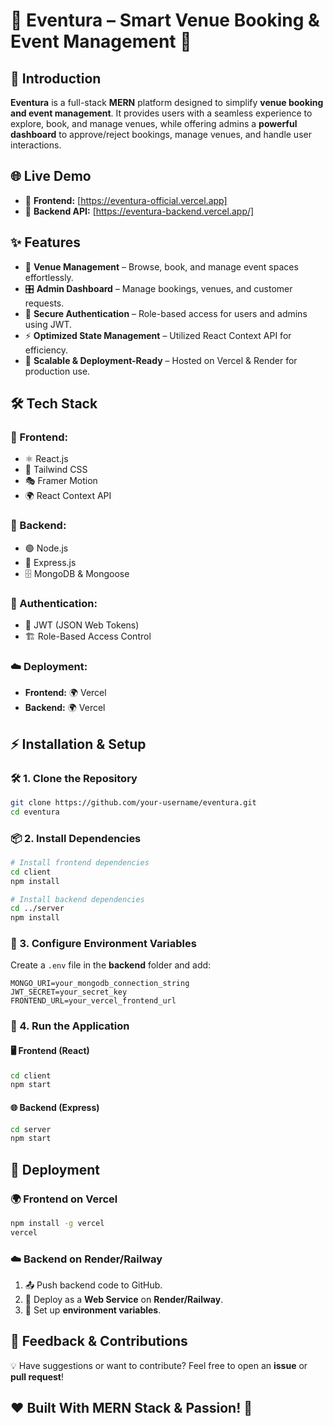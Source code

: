 # 🎉 Eventura – Smart Venue Booking & Event Management 🎊


## 🚀 Introduction

**Eventura** is a full-stack **MERN** platform designed to simplify **venue booking and event management**. It provides users with a seamless experience to explore, book, and manage venues, while offering admins a **powerful dashboard** to approve/reject bookings, manage venues, and handle user interactions.

## 🌐 Live Demo

- 🔗 **Frontend:** [https://eventura-official.vercel.app]
- 🔗 **Backend API:** [https://eventura-backend.vercel.app/]

## ✨ Features
- 🏢 **Venue Management** – Browse, book, and manage event spaces effortlessly.
- 🎛 **Admin Dashboard** – Manage bookings, venues, and customer requests.
- 🔐 **Secure Authentication** – Role-based access for users and admins using JWT.
- ⚡ **Optimized State Management** – Utilized React Context API for efficiency.
- 🚀 **Scalable & Deployment-Ready** – Hosted on Vercel & Render for production use.

## 🛠 Tech Stack
### 🎨 Frontend:
- ⚛️ React.js
- 🎨 Tailwind CSS
- 🎭 Framer Motion
- 🌍 React Context API

### 🔧 Backend:
- 🟢 Node.js
- 🚀 Express.js
- 🗄️ MongoDB & Mongoose

### 🔑 Authentication:
- 🔐 JWT (JSON Web Tokens)
- 🏗️ Role-Based Access Control

### ☁️ Deployment:
- **Frontend:** 🌍 Vercel
- **Backend:**  🌍 Vercel

## ⚡ Installation & Setup
### 🛠 1. Clone the Repository
```sh
git clone https://github.com/your-username/eventura.git
cd eventura
```

### 📦 2. Install Dependencies
```sh
# Install frontend dependencies
cd client
npm install  

# Install backend dependencies
cd ../server
npm install
```

### 🔧 3. Configure Environment Variables
Create a `.env` file in the **backend** folder and add:
```env
MONGO_URI=your_mongodb_connection_string
JWT_SECRET=your_secret_key
FRONTEND_URL=your_vercel_frontend_url
```

### 🚀 4. Run the Application
#### 🖥️ Frontend (React)
```sh
cd client
npm start
```
#### 🌐 Backend (Express)
```sh
cd server
npm start
```

## 🚀 Deployment
### 🌍 Frontend on Vercel
```sh
npm install -g vercel
vercel
```

### ☁️ Backend on Render/Railway
1. 📤 Push backend code to GitHub.
2. 🚀 Deploy as a **Web Service** on **Render/Railway**.
3. 🔧 Set up **environment variables**.


## 🤝 Feedback & Contributions
💡 Have suggestions or want to contribute? Feel free to open an **issue** or **pull request**!

## ❤️ Built With MERN Stack & Passion! 🚀

